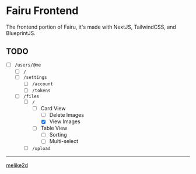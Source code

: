 # Fairu Frontend

The frontend portion of Fairu, it's made with NextJS, TailwindCSS, and BlueprintJS.

## TODO

- [ ] `/users/@me`
  - [ ] `/`
  - [ ] `/settings`
    - [ ] `/account`
    - [ ] `/tokens`
  - [ ] `/files`
    - [ ] `/`
      - [ ] Card View
        - [ ] Delete Images
        - [x] View Images
      - [ ] Table View
        - [ ] Sorting
        - [ ] Multi-select
    - [ ] `/upload`

---

[melike2d](https://2d.gay)
